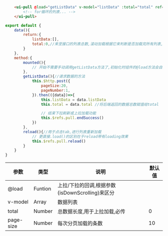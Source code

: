```html
    <ui-pull @load="getListData" v-model="listData" :total="total" ref="pull">
        <!-- for循环的列表... -->
    </ui-pull>
```

```js
export default {
    data(){
        return:{
            listData:[],
            total:0,//来至接口的列表总数,滚动加载根据它来判断是否加载完所有列表,最终显示 END 标示
        }
    },
    method:{
        mounted(){
            // 开始不需要手动调用getListData方法了,初始化时组件的@load方法会自动执行
        },
        getListData(){//请求数据的方法
            this.$http.post({
                pageSize:20,
                pageNumber:1,
            }).then(({data})=>{
                this.listData = data.listData
                this.total = data.total //将后端返回的数据总数赋值给total

                // 结束下拉刷新或上拉加载功能
                this.$refs.pull.endSuccess()
            })
        },
        reload(){//用于点击tab,进行列表重新加载
            // 更直接.load()的区别在于reload带有loading效果
            this.$refs.pull.reload()
        }
    }
}
```

参数      |      类型       |      说明                                                      | 默认值
----------|-----------------|----------------------------------------------------------------|---------
@load     |    Funtion      | 上拉/下拉的回调,根据参数{isDownScrolling}来区分                |
v-model   |    Array        | 数据列表                                                       |
total     |    Number       |   总数据长度,用于上拉加载,必传                                 |   0
page-size |    Number       |   每次分页加载的条数                                           |  10
